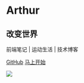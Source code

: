 # Arthur
## 改变世界
前端笔记 | 运动生活 | 技术博客

[<i class="iconfont icon-github"></i> GitHub](https://github.com/hometwon/blog)
[马上开始 <i class="iconfont icon-down"></i>](#main)

![](https://jy-club.oss-cn-shanghai.aliyuncs.com/sxl/images/timg.jfif)